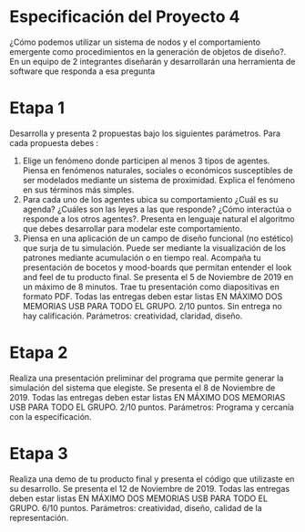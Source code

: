 # Especificación del Proyecto 4
¿Cómo podemos utilizar un sistema de nodos y el comportamiento emergente como procedimientos en la generación de objetos de diseño?. En un equipo de 2 integrantes diseñarán y desarrollarán una herramienta de software que responda a esa pregunta 
# Etapa 1
Desarrolla y presenta 2 propuestas bajo los siguientes parámetros. Para cada propuesta debes :
1)   Elige un fenómeno donde participen al menos 3 tipos de agentes. Piensa en fenómenos naturales, sociales o económicos susceptibles de ser modelados mediante un sistema de proximidad. Explica el fenómeno en sus términos más simples.
2)   Para cada uno de los agentes ubica su comportamiento ¿Cuál es su agenda? ¿Cuáles son las leyes a las que responde? ¿Cómo interactúa o responde a los otros agentes?. Presenta en lenguaje natural el algoritmo que debes desarrollar para modelar este comportamiento.
3)   Piensa en una aplicación de un campo de diseño funcional (no estético) que surja de tu simulación. Puede ser mediante la visualización de los patrones mediante acumulación o en tiempo real.
Acompaña tu presentación de bocetos y mood-boards que permitan entender el look and feel de tu producto final. Se presenta el 5 de Noviembre de 2019 en un máximo de 8 minutos. Trae tu presentación como diapositivas en formato PDF. Todas las entregas deben estar listas EN MÁXIMO DOS MEMORIAS USB PARA TODO EL GRUPO. 2/10 puntos. Sin entrega no hay calificación. Parámetros: creatividad, claridad, diseño. 
# Etapa 2
Realiza una presentación preliminar del programa que permite generar la simulación del sistema que elegiste. Se presenta el 8 de Noviembre de 2019. Todas las entregas deben estar listas EN MÁXIMO DOS MEMORIAS USB PARA TODO EL GRUPO. 2/10 puntos. Parámetros: Programa y cercanía con la especificación. 
# Etapa 3
Realiza una demo de tu producto final y presenta el código que utilizaste en su desarrollo. Se presenta el 12 de Noviembre de 2019. Todas las entregas deben estar listas EN MÁXIMO DOS MEMORIAS USB PARA TODO EL GRUPO.  6/10 puntos. Parámetros: creatividad, diseño, calidad de la representación. 
